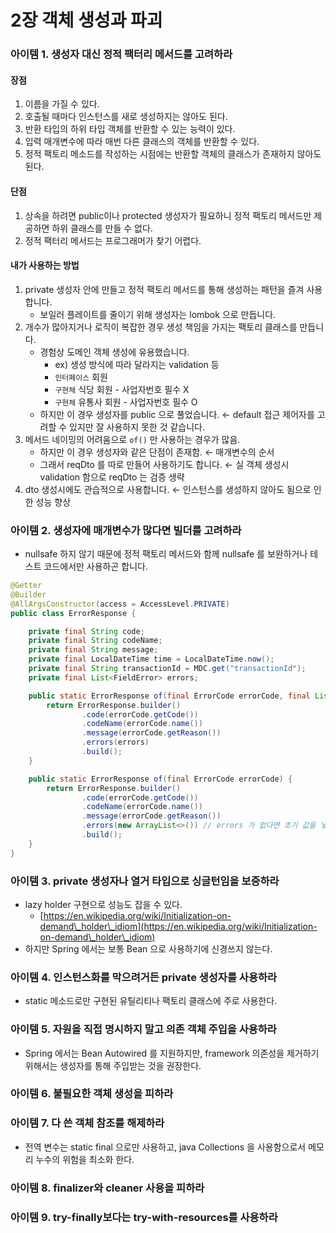# 2장 객체 생성과 파괴

### 아이템 1. 생성자 대신 정적 팩터리 메서드를 고려하라

#### 장점

1. 이름을 가질 수 있다.
2. 호출될 때마다 인스턴스를 새로 생성하지는 않아도 된다.
3. 반환 타입의 하위 타입 객체를 반환할 수 있는 능력이 있다.
4. 입력 매개변수에 따라 매번 다른 클래스의 객체를 반환할 수 있다.
5. 정적 팩토리 메소드를 작성하는 시점에는 반환할 객체의 클래스가 존재하지 않아도 된다.

#### 단점

1. 상속을 하려면 public이나 protected 생성자가 필요하니 정적 팩토리 메서드만 제공하면 하위 클래스를 만들 수 없다.
2. 정적 팩터리 메서드는 프로그래머가 찾기 어렵다.

#### 내가 사용하는 방법

1. private 생성자 안에 만들고 정적 팩토리 메서드를 통해 생성하는 패턴을 즐겨 사용합니다.
   * 보일러 플레이트를 줄이기 위해 생성자는 lombok 으로 만듭니다.
2. 개수가 많아지거나 로직이 복잡한 경우 생성 책임을 가지는 팩토리 클래스를 만듭니다.
   * 경험상 도메인 객체 생성에 유용했습니다.
     * ex) 생성 방식에 따라 달라지는 validation 등
     * `인터페이스` 회원
     * `구현체` 식당 회원 - 사업자번호 필수 X
     * `구현체` 유통사 회원 - 사업자번호 필수 O
   * 하지만 이 경우 생성자를 public 으로 풀었습니다. ← default 접근 제어자를 고려할 수 있지만 잘 사용하지 못한 것 같습니다.
3. 메서드 네이밍의 어려움으로 `of()` 만 사용하는 경우가 많음.
   * 하지만 이 경우 생성자와 같은 단점이 존재함. ← 매개변수의 순서
   * 그래서 reqDto 를 따로 만들어 사용하기도 합니다. ← 실 객체 생성시 validation 함으로 reqDto 는 검증 생략
4. dto 생성시에도 관습적으로 사용합니다. ← 인스턴스를 생성하지 않아도 됨으로 인한 성능 향상

### 아이템 2. 생성자에 매개변수가 많다면 빌더를 고려하라

* nullsafe 하지 않기 때문에 정적 팩토리 메서드와 함께 nullsafe 를 보완하거나 테스트 코드에서만 사용하곤 합니다.

```java
@Getter
@Builder
@AllArgsConstructor(access = AccessLevel.PRIVATE)
public class ErrorResponse {

	private final String code;
	private final String codeName;
	private final String message;
	private final LocalDateTime time = LocalDateTime.now();
	private final String transactionId = MDC.get("transactionId");
	private final List<FieldError> errors;

	public static ErrorResponse of(final ErrorCode errorCode, final List<FieldError> errors) {
		return ErrorResponse.builder()
				.code(errorCode.getCode())
				.codeName(errorCode.name())
				.message(errorCode.getReason())
				.errors(errors)
				.build();
	}

	public static ErrorResponse of(final ErrorCode errorCode) {
		return ErrorResponse.builder()
				.code(errorCode.getCode())
				.codeName(errorCode.name())
				.message(errorCode.getReason())
				.errors(new ArrayList<>()) // errors 가 없다면 초기 값을 넣어줌.
				.build();
	}
}
```

### 아이템 3. private 생성자나 열거 타입으로 싱글턴임을 보증하라

* lazy holder 구현으로 성능도 잡을 수 있다.
  * [https://en.wikipedia.org/wiki/Initialization-on-demand\_holder\_idiom](https://en.wikipedia.org/wiki/Initialization-on-demand\_holder\_idiom)
* 하지만 Spring 에서는 보통 Bean 으로 사용하기에 신경쓰지 않는다.

### 아이템 4. 인스턴스화를 막으려거든 private 생성자를 사용하라

* static 메소드로만 구현된 유틸리티나 팩토리 클래스에 주로 사용한다.

### 아이템 5. 자원을 직접 명시하지 말고 의존 객체 주입을 사용하라

* Spring 에서는 Bean Autowired 를 지원하지만, framework 의존성을 제거하기 위해서는 생성자를 통해 주입받는 것을 권장한다.

### 아이템 6. 불필요한 객체 생성을 피하라

### 아이템 7. 다 쓴 객체 참조를 해제하라

* 전역 변수는 static final 으로만 사용하고, java Collections 을 사용함으로서 메모리 누수의 위험을 최소화 한다.

### 아이템 8. finalizer와 cleaner 사용을 피하라

### 아이템 9. try-finally보다는 try-with-resources를 사용하라
